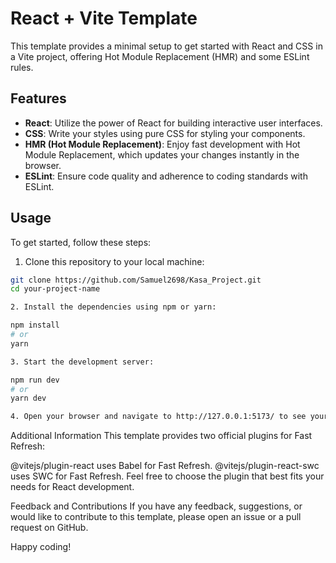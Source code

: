 # React + Vite Template

This template provides a minimal setup to get started with React and CSS in a Vite project, offering Hot Module Replacement (HMR) and some ESLint rules.

## Features

- **React**: Utilize the power of React for building interactive user interfaces.
- **CSS**: Write your styles using pure CSS for styling your components.
- **HMR (Hot Module Replacement)**: Enjoy fast development with Hot Module Replacement, which updates your changes instantly in the browser.
- **ESLint**: Ensure code quality and adherence to coding standards with ESLint.

## Usage

To get started, follow these steps:

1. Clone this repository to your local machine:

```bash
git clone https://github.com/Samuel2698/Kasa_Project.git
cd your-project-name

2. Install the dependencies using npm or yarn:

npm install
# or
yarn

3. Start the development server:

npm run dev
# or
yarn dev

4. Open your browser and navigate to http://127.0.0.1:5173/ to see your React application in action.
```

Additional Information
This template provides two official plugins for Fast Refresh:

@vitejs/plugin-react uses Babel for Fast Refresh.
@vitejs/plugin-react-swc uses SWC for Fast Refresh.
Feel free to choose the plugin that best fits your needs for React development.

Feedback and Contributions
If you have any feedback, suggestions, or would like to contribute to this template, please open an issue or a pull request on GitHub.

Happy coding!
